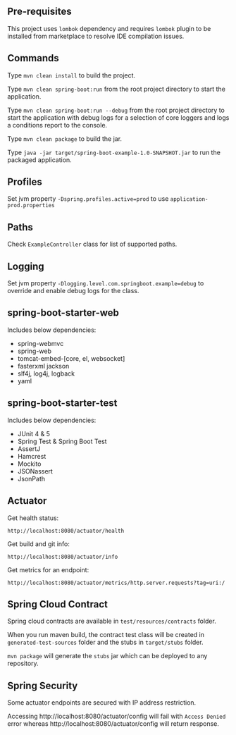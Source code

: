 ## Pre-requisites

This project uses `lombok` dependency and requires `lombok` plugin to be installed from marketplace to resolve IDE compilation issues.

## Commands

Type `mvn clean install` to build the project.

Type `mvn clean spring-boot:run` from the root project directory to start the application.

Type `mvn clean spring-boot:run --debug` from the root project directory to start the application with debug logs for a selection of core loggers and logs a conditions report to the console.

Type `mvn clean package` to build the jar.

Type `java -jar target/spring-boot-example-1.0-SNAPSHOT.jar` to run the packaged application.

## Profiles

Set jvm property `-Dspring.profiles.active=prod` to use `application-prod.properties`

## Paths

Check ``ExampleController`` class for list of supported paths.

## Logging

Set jvm property `-Dlogging.level.com.springboot.example=debug` to override and enable debug logs for the class.

## spring-boot-starter-web

Includes below dependencies:

- spring-webmvc
- spring-web
- tomcat-embed-[core, el, websocket]
- fasterxml jackson
- slf4j, log4j, logback
- yaml

## spring-boot-starter-test

Includes below dependencies:

- JUnit 4 & 5
- Spring Test & Spring Boot Test
- AssertJ
- Hamcrest
- Mockito
- JSONassert
- JsonPath

## Actuator

Get health status:

``http://localhost:8080/actuator/health``

Get build and git info:

``http://localhost:8080/actuator/info``

Get metrics for an endpoint:

``http://localhost:8080/actuator/metrics/http.server.requests?tag=uri:/``

## Spring Cloud Contract

Spring cloud contracts are available in `test/resources/contracts` folder.

When you run maven build, the contract test class will be created in `generated-test-sources` folder and the stubs in `target/stubs` folder. 

`mvn package` will generate the `stubs` jar which can be deployed to any repository.

## Spring Security

Some actuator endpoints are secured with IP address restriction.

Accessing http://localhost:8080/actuator/config will fail with `Access Denied` error whereas http://localhost:8080/actuator/config will return response.